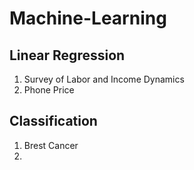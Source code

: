 # Machine-Learning


## Linear Regression
   1. Survey of Labor and Income Dynamics
   2. Phone Price

## Classification
   1. Brest Cancer
   2. 
